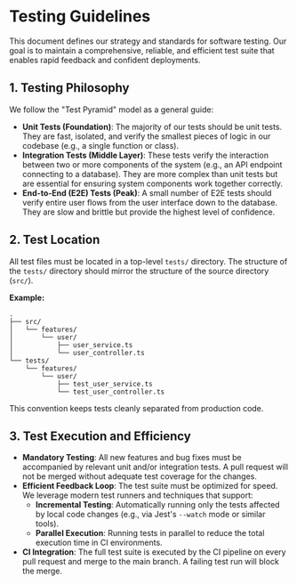 # Testing Guidelines

This document defines our strategy and standards for software testing. Our goal is to maintain a comprehensive, reliable, and efficient test suite that enables rapid feedback and confident deployments.

## 1. Testing Philosophy

We follow the "Test Pyramid" model as a general guide:

-   **Unit Tests (Foundation)**: The majority of our tests should be unit tests. They are fast, isolated, and verify the smallest pieces of logic in our codebase (e.g., a single function or class).
-   **Integration Tests (Middle Layer)**: These tests verify the interaction between two or more components of the system (e.g., an API endpoint connecting to a database). They are more complex than unit tests but are essential for ensuring system components work together correctly.
-   **End-to-End (E2E) Tests (Peak)**: A small number of E2E tests should verify entire user flows from the user interface down to the database. They are slow and brittle but provide the highest level of confidence.

## 2. Test Location

All test files must be located in a top-level `tests/` directory. The structure of the `tests/` directory should mirror the structure of the source directory (`src/`).

**Example:**
```
.
├── src/
│   └── features/
│       └── user/
│           ├── user_service.ts
│           └── user_controller.ts
└── tests/
    └── features/
        └── user/
            ├── test_user_service.ts
            └── test_user_controller.ts
```

This convention keeps tests cleanly separated from production code.

## 3. Test Execution and Efficiency

-   **Mandatory Testing**: All new features and bug fixes must be accompanied by relevant unit and/or integration tests. A pull request will not be merged without adequate test coverage for the changes.
-   **Efficient Feedback Loop**: The test suite must be optimized for speed. We leverage modern test runners and techniques that support:
    -   **Incremental Testing**: Automatically running only the tests affected by local code changes (e.g., via Jest's `--watch` mode or similar tools).
    -   **Parallel Execution**: Running tests in parallel to reduce the total execution time in CI environments.
-   **CI Integration**: The full test suite is executed by the CI pipeline on every pull request and merge to the main branch. A failing test run will block the merge.
